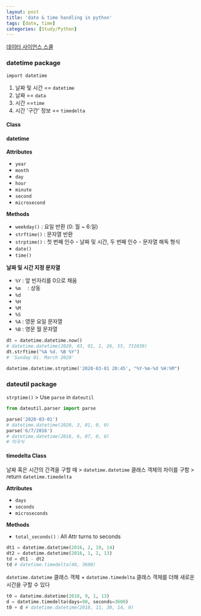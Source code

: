 ```yaml
---
layout: post
title: 'date & time handling in python'
tags: [date, time]
categories: [Study/Python]
---
```


[데이터 사이언스 스쿨](https://datascienceschool.net/view-notebook/465066ac92ef4da3b0aba32f76d9750a/)



### datetime package

`import datetime`  

1. 날짜 및 시간 == `datetime`
2. 날짜 == `data`
3. 시간 ==`time`
4. 시간 '구간' 정보 == `timedelta`



#### Class

#### datetime

**Attributes**

- `year`
- `month`
- `day`
- `hour`
- `minute`
- `second`
- `microsecond`



**Methods**

- `weekday()` : 요일 반환 (0: 월 ~ 6:일)
- `strftime()` : 문자열 반환
- `strptime()` : 첫 번째 인수 - 날짜 및 시간, 두 번째 인수 - 문자열 해독 형식
- `date()`
- `time()`



**날짜 및 시간 지정 문자열**

- `%Y` : 앞 빈자리를 0으로 채움
- `%m  ` : 상동
- `%d`
- `%H`
- `%M`
- `%S`
- `%A` : 영문 요일 문자열
- `%B` : 영문 월 문자열

```python
dt = datetime.datetime.now()
# datetime.datetime(2020, 03, 01, 1, 26, 55, 731039)
dt.strftime("%A %d. %B %Y")
# 'Sunday 01. March 2020'

datetime.datetime.strptime('2020-03-01 20:45', "%Y-%m-%d %H:%M")
```



### dateutil package

`strptime()` > Use `parse`  in `dateutil`

```python
from dateutil.parser import parse

parse('2020-03-01')
# datetime.datetime(2020, 3, 01, 0, 0)
parse('6/7/2016')
# datetime.datetime(2016, 6, 07, 0, 0)
# 미국식 
```



#### timedelta Class

날짜 혹은 시간의 간격을 구할 때 > `datetime.datetime` 클래스 객체의 차이를 구함 >  return `datetime.timedelta`



**Attributes**

- `days`
- `seconds`
- `microseconds`

**Methods**

- `total_seconds()` : All Attr turns to seconds

```python
dt1 = datetime.datetime(2016, 2, 19, 14)
dt2 = datetime.datetime(2016, 1, 2, 13)
td = dt1 - dt2
td # datetime.timedelta(48, 3600)
```



`datetime.datetime` 클래스 객체 + `datetime.timedelta` 클래스 객체를 더해 새로운 시간을 구할 수 있다

```python
t0 = datetime.datetime(2018, 9, 1, 13)
d = datetime.timedelta(days=90, seconds=3600)
t0 + d # datetime.datetime(2018, 11, 30, 14, 0)
```

